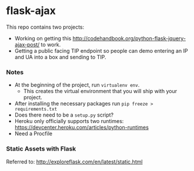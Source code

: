 # flask-ajax

This repo contains two projects:
- Working on getting this http://codehandbook.org/python-flask-jquery-ajax-post/ to work.
- Getting a public facing TIP endpoint so people can demo entering an IP and UA into a box and sending to TIP. 

### Notes
- At the beginning of the project, run `virtualenv env`.
	+ This creates the virtual environment that you will ship with your project. 
- After installing the necessary packages run `pip freeze > requirements.txt`
- Does there need to be a `setup.py` script? 
- Heroku only officially supports two runtimes: https://devcenter.heroku.com/articles/python-runtimes
- Need a Procfile

### Static Assets with Flask

Referred to: http://exploreflask.com/en/latest/static.html
